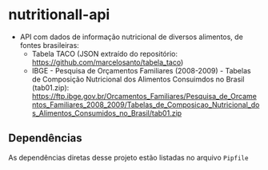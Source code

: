 # nutritionall-api

- API com dados de informação nutricional de diversos alimentos, de fontes brasileiras:
    * Tabela TACO (JSON extraído do repositório: https://github.com/marcelosanto/tabela_taco)
    * IBGE - Pesquisa de Orçamentos Familiares (2008-2009) - Tabelas de Composição Nutricional dos Alimentos Consuimdos no Brasil (tab01.zip): https://ftp.ibge.gov.br/Orcamentos_Familiares/Pesquisa_de_Orcamentos_Familiares_2008_2009/Tabelas_de_Composicao_Nutricional_dos_Alimentos_Consumidos_no_Brasil/tab01.zip

## Dependências 
As dependências diretas desse projeto estão listadas no arquivo `Pipfile` 

